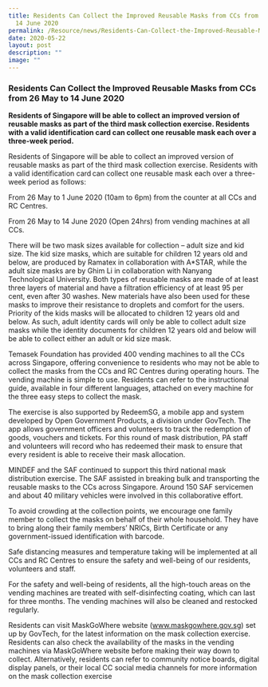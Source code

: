```yaml
---
title: Residents Can Collect the Improved Reusable Masks from CCs from 26 May to
  14 June 2020
permalink: /Resource/news/Residents-Can-Collect-the-Improved-Reusable-Masks-from-CCs-from-26May-to-14June2020/
date: 2020-05-22
layout: post
description: ""
image: ""
---
```

### Residents Can Collect the Improved Reusable Masks from CCs from 26 May to 14 June 2020 

**Residents of Singapore will be able to collect an improved version of reusable masks as part of the third mask collection exercise. Residents with a valid identification card can collect one reusable mask each over a three-week period.**

 
Residents of Singapore will be able to collect an improved version of reusable masks as part of the third mask collection exercise. Residents with a valid identification card can collect one reusable mask each over a three-week period as follows: 

From 26 May to 1 June 2020 (10am to 6pm) from the counter at all CCs and RC Centres. 

From 26 May to 14 June 2020 (Open 24hrs) from vending machines at all CCs. 

There will be two mask sizes available for collection – adult size and kid size. The kid size masks, which are suitable for children 12 years old and below, are produced by Ramatex in collaboration with A*STAR, while the adult size masks are by Ghim Li in collaboration with Nanyang Technological University. Both types of reusable masks are made of at least three layers of material and have a filtration efficiency of at least 95 per cent, even after 30 washes. New materials have also been used for these masks to improve their resistance to droplets and comfort for the users.  Priority of the kids masks will be allocated to children 12 years old and below. As such, adult identity cards will only be able to collect adult size masks while the identity documents for children 12 years old and below will be able to collect either an adult or kid size mask.  

Temasek Foundation has provided 400 vending machines to all the CCs across Singapore, offering convenience to residents who may not be able to collect the masks from the CCs and RC Centres during operating hours. The vending machine is simple to use. Residents can refer to the instructional guide, available in four different languages, attached on every machine for the three easy steps to collect the mask.  

The exercise is also supported by RedeemSG, a mobile app and system developed by Open Government Products, a division under GovTech. The app allows government officers and volunteers to track the redemption of goods, vouchers and tickets. For this round of mask distribution, PA staff and volunteers will record who has redeemed their mask to ensure that every resident is able to receive their mask allocation. 

MINDEF and the SAF continued to support this third national mask distribution exercise. The SAF assisted in breaking bulk and transporting the reusable masks to the CCs across Singapore. Around 150 SAF servicemen and about 40 military vehicles were involved in this collaborative effort.  

To avoid crowding at the collection points, we encourage one family member to collect the masks on behalf of their whole household. They have to bring along their family members’ NRICs, Birth Certificate or any government-issued identification with barcode.  

Safe distancing measures and temperature taking will be implemented at all CCs and RC Centres to ensure the safety and well-being of our residents, volunteers and staff.  

For the safety and well-being of residents, all the high-touch areas on the vending machines are treated with self-disinfecting coating, which can last for three months. The vending machines will also be cleaned and restocked regularly.  

Residents can visit MaskGoWhere website (www.maskgowhere.gov.sg) set up by GovTech, for the latest information on the mask collection exercise. Residents can also check the availability of the masks in the vending machines via MaskGoWhere website before making their way down to collect. Alternatively, residents can refer to community notice boards, digital display panels, or their local CC social media channels for more information on the mask collection exercise